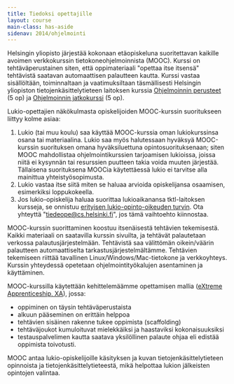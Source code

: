 ```yaml
---
title: Tiedoksi opettajille
layout: course
main-class: has-aside
sidenav: 2014/ohjelmointi
---
```

Helsingin yliopisto järjestää kokonaan etäopiskeluna suoritettavan kaikille avoimen verkkokurssin tietokoneohjelmoinnista (MOOC). Kurssi on tehtäväperustainen siten, että oppimateriaali "opettaa itse itsensä" tehtävistä saatavan automaattisen palautteen kautta. Kurssi vastaa sisällöltään, toiminnaltaan ja vaatimuksiltaan täsmällisesti Helsingin yliopiston tietojenkäsittelytieteen laitoksen kurssia [Ohjelmoinnin perusteet](http://www.cs.helsinki.fi/courses/581325) (5 op) ja [Ohjelmoinnin jatkokurssi](http://www.cs.helsinki.fi/courses/582103/) (5 op).

Lukio-opettajien näkökulmasta opiskelijoiden MOOC-kurssin suoritukseen liittyy kolme asiaa:

1. Lukio (tai muu koulu) saa käyttää MOOC-kurssia oman lukiokurssinsa osana tai materiaalina. Lukio saa myös halutessaan hyväksyä MOOC-kurssin suorituksen omana hyväksiluettuna opintosuorituksenaan; siten MOOC mahdollistaa ohjelmointikurssien tarjoamisen lukioissa, joissa niitä ei kysynnän tai resurssien puutteen takia voida muuten järjestää. Tällaisena suorituksena MOOCia käytettäessä lukio ei tarvitse alla mainittua yhteistyösopimusta.
2. Lukio vastaa itse siitä miten se haluaa arvioida opiskelijansa osaamisen, esimerkiksi loppukokeella. 
3. Jos lukio-opiskelija haluaa suorittaa lukioaikanansa tktl-laitoksen kursseja, se onnistuu [erityisen lukio-opinto-oikeuden turvin](https://www.cs.helsinki.fi/node/62187). Ota yhteyttä "tiedeope@cs.helsinki.fi", jos tämä vaihtoehto kiinnostaa. 

MOOC-kurssin suorittaminen koostuu itsenäisestä tehtävien tekemisestä. Kaikki materiaali on saatavilla kurssin sivuilta, ja tehtävät palautetaan verkossa palautusjärjestelmään. Tehtävistä saa välittömän oikein/väärin palautteen automaattiselta tarkastusjärjestelmältämme. Tehtävien tekemiseen riittää tavallinen Linux/Windows/Mac-tietokone ja verkkoyhteys. Kurssin yhteydessä opetetaan ohjelmointityökalujen asentaminen ja käyttäminen.

MOOC-kurssilla käytettään kehittelemäämme opettamisen mallia ([eXtreme Apprenticeship, XA](http://www.cs.helsinki.fi/en/rage/xa-extreme-apprenticeship)), jossa:

- oppiminen on täysin tehtäväperustaista
- alkuun pääseminen on erittäin helppoa
- tehtävien sisäinen rakenne tukee oppimista (scaffolding)
- tehtäväjoukot kumuloituvat mielekkäiksi ja haastaviksi kokonaisuuksiksi
- testauspalvelimen kautta saatava yksilöllinen palaute ohjaa eli edistää oppimista toivotusti.  

MOOC antaa lukio-opiskelijoille käsityksen ja kuvan tietojenkäsittelytieteen opinnoista ja tietojenkäsittelytieteestä, mikä helpottaa lukion jälkeisten opintojen valintaa.